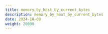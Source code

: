 ```yaml
---
title: memory_by_host_by_current_bytes
description: memory_by_host_by_current_bytes
date: 2024-10-09
weight: 20000
---
```

<style>
th, td {
  border: 1px solid rgb(190, 190, 190);
}
</style>
